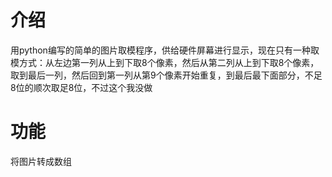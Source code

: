 # 介绍
用python编写的简单的图片取模程序，供给硬件屏幕进行显示，现在只有一种取模方式：从左边第一列从上到下取8个像素，然后从第二列从上到下取8个像素，取到最后一列，然后回到第一列从第9个像素开始重复，到最后最下面部分，不足8位的顺次取足8位，不过这个我没做

# 功能
将图片转成数组


